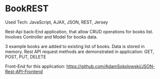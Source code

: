 # BookREST
Used Tech: JavaScript, AJAX, JSON, REST, Jersey

Rest-Api back-End application, that allow CRUD operations for books list.
Involves Controller and Model for books data.

3 example books are added to existing list of books. Data is stored in memory.
Rest API request methods are demonstrated in application: GET, POST, PUT, DELETE

Front-End for this application:
https://github.com/AdamSokolowski/JSON-Rest-API-Frontend


